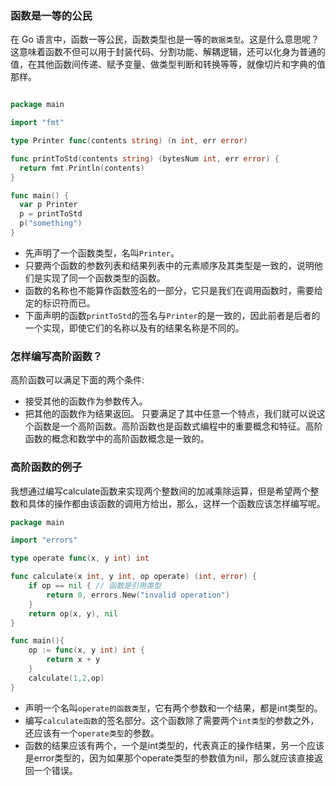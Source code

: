 ### 函数是一等的公民
在 Go 语言中，函数一等公民，函数类型也是一等的`数据类型`。这是什么意思呢？
这意味着函数不但可以用于封装代码、分割功能、解耦逻辑，还可以化身为普通的值，在其他函数间传递、赋予变量、做类型判断和转换等等，就像切片和字典的值那样。
```go

package main

import "fmt"

type Printer func(contents string) (n int, err error)

func printToStd(contents string) (bytesNum int, err error) {
  return fmt.Println(contents)
}

func main() {
  var p Printer
  p = printToStd
  p("something")
}
```
- 先声明了一个函数类型，名叫`Printer`。
- 只要两个函数的参数列表和结果列表中的元素顺序及其类型是一致的，说明他们是实现了同一个函数类型的函数。
- 函数的名称也不能算作函数签名的一部分，它只是我们在调用函数时，需要给定的标识符而已。
- 下面声明的函数`printToStd`的签名与`Printer`的是一致的，因此前者是后者的一个实现，即使它们的名称以及有的结果名称是不同的。

### 怎样编写高阶函数？
高阶函数可以满足下面的两个条件:
- 接受其他的函数作为参数传入。
- 把其他的函数作为结果返回。
只要满足了其中任意一个特点，我们就可以说这个函数是一个高阶函数。高阶函数也是函数式编程中的重要概念和特征。高阶函数的概念和数学中的高阶函数概念是一致的。

### 高阶函数的例子
我想通过编写calculate函数来实现两个整数间的加减乘除运算，但是希望两个整数和具体的操作都由该函数的调用方给出，那么，这样一个函数应该怎样编写呢。

```go
package main

import "errors"

type operate func(x, y int) int

func calculate(x int, y int, op operate) (int, error) {
	if op == nil { // 函数是引用类型
		return 0, errors.New("invalid operation")
	}
	return op(x, y), nil
}

func main(){
	op := func(x, y int) int {
		return x + y
	}
	calculate(1,2,op)
}
```
- 声明一个名叫`operate的函数类型`，它有两个参数和一个结果，都是int类型的。
- 编写`calculate函数`的签名部分。这个函数除了需要两个`int类型`的参数之外，还应该有一个`operate类型`的参数。
- 函数的结果应该有两个，一个是int类型的，代表真正的操作结果，另一个应该是error类型的，因为如果那个operate类型的参数值为nil，那么就应该直接返回一个错误。